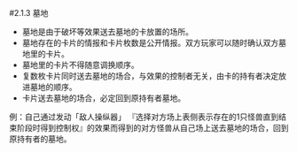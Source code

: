 #2.1.3        墓地
* 墓地是由于破坏等效果送去墓地的卡放置的场所。
* 墓地存在的卡片的情报和卡片枚数是公开情报。双方玩家可以随时确认双方墓地里的卡片。
* 墓地里的卡片不得随意调换顺序。
* 复数枚卡片同时送去墓地的场合，与效果的控制者无关，由卡的持有者决定放进墓地的顺序。
* 卡片送去墓地的场合，必定回到原持有者墓地。

例：自己通过发动「敌人操纵器」 『选择对方场上表侧表示存在的1只怪兽直到结束阶段时得到控制权』的效果而得到的对方怪兽从自己场上送去墓地的场合，回到原持有者的墓地。

